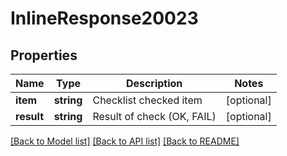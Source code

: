 # InlineResponse20023

## Properties
Name | Type | Description | Notes
------------ | ------------- | ------------- | -------------
**item** | **string** | Checklist checked item | [optional] 
**result** | **string** | Result of check (OK, FAIL) | [optional] 

[[Back to Model list]](../README.md#documentation-for-models) [[Back to API list]](../README.md#documentation-for-api-endpoints) [[Back to README]](../README.md)


